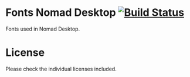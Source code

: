 # Fonts Nomad Desktop [![Build Status](https://travis-ci.org/nomad-desktop/fonts-nomad-desktop.svg?branch=master)](https://travis-ci.org/nomad-desktop/fonts-nomad-desktop)

Fonts used in Nomad Desktop.

# License
Please check the individual licenses included.
